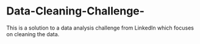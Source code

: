 # Data-Cleaning-Challenge-

This is a solution to a data analysis challenge from LinkedIn which focuses on cleaning the data.
